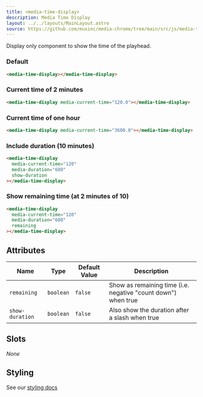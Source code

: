 ```yaml
---
title: <media-time-display>
description: Media Time Display
layout: ../../layouts/MainLayout.astro
source: https://github.com/muxinc/media-chrome/tree/main/src/js/media-time-display.js
---
```


Display only component to show the time of the playhead.

<h3>Default</h3>

<media-time-display></media-time-display>

```html
<media-time-display></media-time-display>
```

<h3>Current time of 2 minutes</h3>

<media-time-display media-current-time="120.0"></media-time-display>

```html
<media-time-display media-current-time="120.0"></media-time-display>
```

<h3>Current time of one hour</h3>

<media-time-display media-current-time="3600.0"></media-time-display>

```html
<media-time-display media-current-time="3600.0"></media-time-display>
```

<h3>Include duration (10 minutes)</h3>

<media-time-display
  media-current-time="120"
  media-duration="600"
  show-duration></media-time-display>

```html
<media-time-display
  media-current-time="120"
  media-duration="600"
  show-duration
></media-time-display>
```

<h3>Show remaining time (at 2 minutes of 10)</h3>

<media-time-display
  media-current-time="120"
  media-duration="600"
  remaining></media-time-display>

```html
<media-time-display
  media-current-time="120"
  media-duration="600"
  remaining
></media-time-display>
```

## Attributes

| Name            | Type      | Default Value | Description                                                   |
| --------------- | --------- | ------------- | ------------------------------------------------------------- |
| `remaining`     | `boolean` | `false`       | Show as remaining time (i.e. negative "count down") when true |
| `show-duration` | `boolean` | `false`       | Also show the duration after a slash when true                |

## Slots

_None_

## Styling

See our [styling docs](./styling#Text-Displays)
